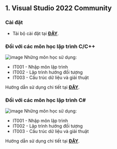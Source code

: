 ## 1. Visual Studio 2022 Community
### Cài đặt
- Tải bộ cài đặt tại [**ĐÂY**](https://visualstudio.microsoft.com/thank-you-downloading-visual-studio/?sku=Community&channel=Release&version=VS2022&source=VSLandingPage&cid=2030&passive=false).
### Đối với các môn học lập trình C/C++
![image](https://github.com/user-attachments/assets/654120b7-a382-4c9f-87d6-784b1230e70e)
Những môn học sử dụng:
- IT001 - Nhập môn lập trình
- IT002 - Lập trình hướng đối tượng
- IT003 - Cấu trúc dữ liệu và giải thuật

Hướng dẫn sử dụng chi tiết tại [**ĐÂY**](https://learn.microsoft.com/en-us/cpp/overview/overview-of-cpp-development?view=msvc-170).

### Đối với các môn học lập trình C#
![image](https://github.com/user-attachments/assets/654120b7-a382-4c9f-87d6-784b1230e70e)
Những môn học sử dụng:
- IT001 - Nhập môn lập trình
- IT002 - Lập trình hướng đối tượng
- IT003 - Cấu trúc dữ liệu và giải thuật

Hướng dẫn sử dụng chi tiết tại [**ĐÂY**](https://learn.microsoft.com/en-us/cpp/overview/overview-of-cpp-development?view=msvc-170).
